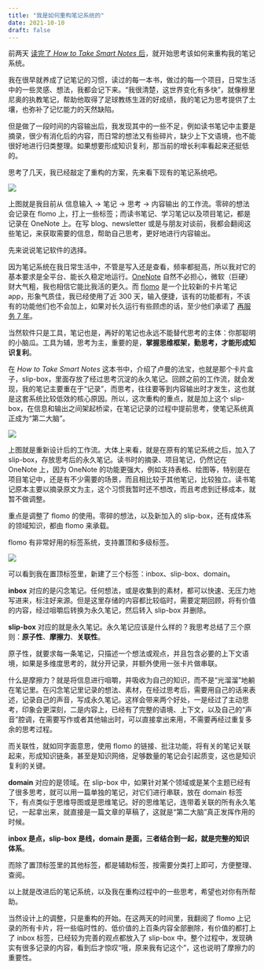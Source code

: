 ```yaml
---
title: "我是如何重构笔记系统的"
date: 2021-10-10
draft: false
---
```


前两天 [读完了 *How to Take Smart Notes* 后](https://postcard.lilpilot.co/posts/%E8%AF%BB%E4%B9%A6%E7%AC%94%E8%AE%B0_how_to_take_smart_notes/)，就开始思考该如何来重构我的笔记系统。

我在很早就养成了记笔记的习惯，读过的每一本书，做过的每一个项目，日常生活中的一些灵感、想法，我都会记下来。“我很清楚，这世界变化有多快”，就像穆里尼奥的执教笔记，帮助他取得了足球教练生涯的好成绩，我的笔记为思考提供了土壤，也弥补了记忆能力的天然缺陷。

但是做了一段时间的内容输出后，我发现其中的一些不足，例如读书笔记中主要是摘录，很少有消化后的内容，而日常的想法又有些碎片，缺少上下文语境，也不能很好地进行归类整理。如果想要形成知识复利，那当前的增长利率看起来还挺低的。

思考了几天，我已经敲定了重构的方案，先来看下现有的笔记系统吧。

![](https://i.loli.net/2021/10/10/wy3rkpmAagI42Uc.jpg)

上图就是我目前从 信息输入 -> 笔记 -> 思考 -> 内容输出 的工作流。零碎的想法会记录在 flomo 上，打上一些标签；而读书笔记、学习笔记以及项目笔记，都是记录在 OneNote 上。在写 blog、newsletter 或是与朋友对谈前，我都会翻阅这些笔记，来获取需要的信息，帮助自己思考，更好地进行内容输出。

先来说说笔记软件的选择。

因为笔记系统在我日常生活中，不管是写入还是查看，频率都挺高，所以我对它的基本要求是全平台、能长久稳定地运行。[OneNote](https://www.onenote.com/notebooks) 自然不必担心，微软（巨硬）财大气粗，我也相信它能比我活的更久。而 [flomo](https://flomoapp.com/) 是一个比较新的卡片笔记 app，形象气质佳，我已经使用了近 300 天，输入便捷，该有的功能都有，不该有的功能他们也不会加上，如果对长久运行有些顾虑的话，至少他们承诺了 [再服务 7 年](https://help.flomoapp.com/guan-yu-wo-men/about-us#zai-fu-wu-7-nian)。

当然软件只是工具，笔记也是，再好的笔记也永远不能替代思考的主体：你那聪明的小脑瓜。工具为辅，思考为主，重要的是，**掌握思维框架，勤思考，才能形成知识复利**。

在 *How to Take Smart Notes* 这本书中，介绍了卢曼的法宝，也就是那个卡片盒子，slip-box，里面存放了经过思考沉淀的永久笔记。回顾之前的工作流，就会发现，我的笔记主要重在于“记录”，而思考，往往要等到内容输出时才发生，这也就是这套系统比较低效的核心原因。所以，这次重构的重点，就是加上这个 slip-box，在信息和输出之间架起桥梁，在笔记记录的过程中提前思考，使笔记系统真正成为“第二大脑”。

![](https://i.loli.net/2021/10/10/Yajq2lvTNMe574d.jpg)

上图就是重新设计后的工作流。大体上来看，就是在原有的笔记系统之后，加入了 slip-box，存放思考后的永久笔记。读书时的摘录、项目笔记，仍然记在 OneNote 上，因为 OneNote 的功能更强大，例如支持表格、绘图等，特别是在项目笔记中，还是有不少需要的场景，而且相比较于其他笔记，比较独立。读书笔记原本主要以摘录原文为主，这个习惯我暂时还不想改，而且考虑到迁移成本，就暂不做调整。

重点是调整了 flomo 的使用。零碎的想法，以及新加入的 slip-box，还有成体系的领域知识，都由 flomo 来承载。

flomo 有非常好用的标签系统，支持置顶和多级标签。

![](https://i.loli.net/2021/10/10/STWQ2yRDAiulgz5.jpg)

可以看到我在置顶标签里，新建了三个标签：inbox、slip-box、domain。

**inbox** 对应的是闪念笔记。任何想法，或是收集到的素材，都可以快速、无压力地写进来，标注好来源。但是这里存储的内容都比较临时，需要定期回顾，将有价值的内容，经过咀嚼后转换为永久笔记，然后转入 slip-box 并删除。

**slip-box** 对应的就是永久笔记。永久笔记应该是什么样的？我思考总结了三个原则：**原子性**、**摩擦力**、**关联性**。

原子性，就要求每一条笔记，只描述一个想法或观点，并且包含必要的上下文语境，如果是多维度思考的，就分开记录，并额外使用一张卡片做串联。

什么是摩擦力？就是将信息进行咀嚼，并吸收为自己的知识，而不是“光溜溜”地躺在笔记里。在闪念笔记里记录的想法、素材，在经过思考后，需要用自己的话来表述，记录自己的声音，写成永久笔记。这样会带来两个好处，一是经过了主动思考，印象会更深刻，二是内容上，已经有了完整的语境、上下文，以及自己的“声音”腔调，在需要写作或者其他输出时，可以直接拿出来用，不需要再经过重复多余的思考过程。

而关联性，就如同字面意思，使用 flomo 的链接、批注功能，将有关的笔记关联起来，形成知识链条，甚至是知识网络，足够数量的笔记会引起质变，这也是知识复利的关键。

**domain** 对应的是领域。在 slip-box 中，如果针对某个领域或是某个主题已经有了很多思考，就可以用一篇单独的笔记，对它们进行串联，放在 domain 标签下，有点类似于思维导图或是思维笔记。好的思维笔记，连带着关联的所有永久笔记，一起拿出来，就直接是一篇文章的草稿了，这就是“第二大脑”真正发挥作用的时候。

**inbox 是点，slip-box 是线，domain 是面，三者结合到一起，就是完整的知识体系**。

而除了置顶标签里的其他标签，都是辅助标签，按需要分类打上即可，方便整理、查阅。

以上就是改进后的笔记系统，以及我在重构过程中的一些思考，希望也对你有所帮助。

当然设计上的调整，只是重构的开始。在这两天的时间里，我翻阅了 flomo 上记录的所有卡片，将一些临时性的、低价值的上百条内容全部删除，有价值的都打上了 inbox 标签，已经较为完善的观点都放入了 slip-box 中。整个过程中，发现确实有很多记录的内容，看到后才惊叹“哦，原来我有记这个”，这也说明了摩擦力的重要性。
